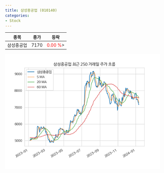 ```yaml
---
title: 삼성중공업 (010140)
categories:
- Stock
---
```


|종목|종가|등락|
|----|----|----|
|삼성중공업|7170|<span style="color: red">0.00 %</span>>|

<!-- more -->

![010140](/assets/images/stock/010140.png)